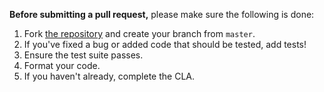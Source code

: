 **Before submitting a pull request,** please make sure the following is done:

1. Fork [the repository](https://github.com/discord-images/discord-images) and create your branch from `master`.
2. If you've fixed a bug or added code that should be tested, add tests!
3. Ensure the test suite passes.
4. Format your code.
5. If you haven't already, complete the CLA.
